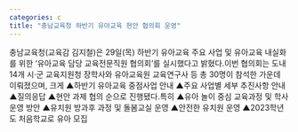 ```yaml
---
categories: c
title: "충남교육청 하반기 유아교육 현안 협의회 운영"
---
```

충남교육청(교육감 김지철)은 29일(목) 하반기 유아교육 주요 사업 및 유아교육 내실화를 위한 ‘유아교육 담당 교육전문직원 협의회’를 실시했다고 밝혔다.이번 협의회는 도내 14개 시‧군 교육지원청 장학사와 유아교육원 교육연구사 등 총 30명이 참석한 가운데 이뤄졌으며, 크게 ▲하반기 유아교육 중점사업 안내 ▲주요 사업별 세부 추진사항 안내 ▲질의응답 ▲현안 과제 협의 순으로 진행됐다.특히 ▲유아 놀이 중심 교육과정 및 학사 운영 방안 ▲유치원 방과후 과정 및 돌봄교실 운영 ▲안전한 유치원 운영 ▲2023학년도 처음학교로 유아 모집